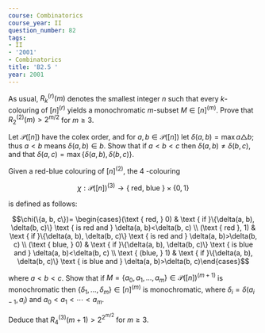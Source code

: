 ```yaml
---
course: Combinatorics
course_year: II
question_number: 82
tags:
- II
- '2001'
- Combinatorics
title: 'B2.5 '
year: 2001
---
```



As usual, $R_{k}^{(r)}(m)$ denotes the smallest integer $n$ such that every $k$-colouring of $[n]^{(r)}$ yields a monochromatic $m$-subset $M \in[n]^{(m)}$. Prove that $R_{2}^{(2)}(m)>2^{m / 2}$ for $m \geqslant 3$.

Let $\mathcal{P}([n])$ have the colex order, and for $a, b \in \mathcal{P}([n])$ let $\delta(a, b)=\max a \triangle b$; thus $a<b$ means $\delta(a, b) \in b$. Show that if $a<b<c$ then $\delta(a, b) \neq \delta(b, c)$, and that $\delta(a, c)=\max \{\delta(a, b), \delta(b, c)\} .$

Given a red-blue colouring of $[n]^{(2)}$, the 4 -colouring

$$\chi: \mathcal{P}([n])^{(3)} \rightarrow\{\text { red, blue }\} \times\{0,1\}$$

is defined as follows:

$$\chi(\{a, b, c\})= \begin{cases}(\text { red, } 0) & \text { if }\{\delta(a, b), \delta(b, c)\} \text { is red and } \delta(a, b)<\delta(b, c) \\ (\text { red }, 1) & \text { if }\{\delta(a, b), \delta(b, c)\} \text { is red and } \delta(a, b)>\delta(b, c) \\ (\text { blue, } 0) & \text { if }\{\delta(a, b), \delta(b, c)\} \text { is blue and } \delta(a, b)<\delta(b, c) \\ \text { (blue, } 1) & \text { if }\{\delta(a, b), \delta(b, c)\} \text { is blue and } \delta(a, b)>\delta(b, c)\end{cases}$$

where $a<b<c$. Show that if $M=\left\{a_{0}, a_{1}, \ldots, a_{m}\right\} \in \mathcal{P}([n])^{(m+1)}$ is monochromatic then $\left\{\delta_{1}, \ldots, \delta_{m}\right\} \in[n]^{(m)}$ is monochromatic, where $\delta_{i}=\delta\left(a_{i-1}, a_{i}\right)$ and $a_{0}<a_{1}<\cdots<a_{m}$.

Deduce that $R_{4}^{(3)}(m+1)>2^{2^{m / 2}}$ for $m \geqslant 3$.